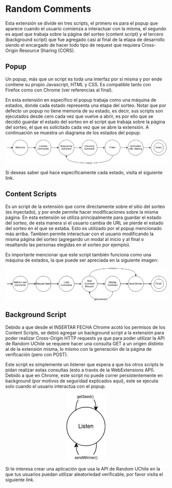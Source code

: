 # Random Comments

Esta extensión se divide en tres scripts, el primero es para el popup que aparece cuando el usuario comienza a 
interactuar con la misma, el segundo es aquel que trabaja sobre la página del sorteo (content script) y el tercero
(background script) que fue agregado casi al final de la etapa de desarrollo siendo el encargado de hacer todo tipo de 
request que requiera Cross-Origin Resource Sharing (CORS).


## Popup

Un popup, más que un script es toda una interfaz por sí misma y por ende contiene su propio Javascript, HTML y CSS. Es 
compatible tanto con Firefox como con Chrome (ver referencias al final). 

En esta extensión en específico el popup trabaja como una máquina de estados, donde cada estado representa una etapa del
sorteo. Notar que por defecto un popup no tiene memoria de su estado, es decir, sus scripts son ejecutados desde cero
cada vez que vuelve a abrir, es por ello que se decidió guardar el estado del sorteo en el script que trabaja sobre la 
página del sorteo, el que es solicitado cada vez que se abre la extensión. A continuación se muestra un diagrama de los
estados del popup:

![Popup States Diagram](img/popup-diagram.png)

Si deseas saber qué hace específicamente cada estado, visita el siguiente link.


## Content Scripts

Es un script de la extensión que corre directamente sobre el sitio del sorteo (es inyectado), y por ende permite hacer
modificaciones sobre la misma página. En esta extensión se utiliza principalmente para guardar el estado del sorteo, de
esta manera si el usuario cambia de URL se pierde el estado del sorteo en el que se estaba. Esto es utilizado por el
popup mencionado más arriba. Tambien permite interactuar con el usuario modificando la misma página del sorteo 
(agregando un modal al inicio y al final o resaltando las personas elegidas en el sorteo por ejemplo).  

Es importante mencionar que este script también funciona como una máquina de estados, la que puede ser apreciada en la 
siguiente imagen:

![Content Script Diagram](img/content-script-diagram.png)


## Background Script

Debido a que desde el INSERTAR FECHA Chrome acotó los permisos de los Content Scripts, se debió agregar un background
script a la extensión para poder realizar Cross-Origin HTTP requests ya que para poder utilizar la API de Random UChile
se requiere hacer una consulta GET a un origen distinto al de la extensión misma, lo mismo con la generación de la 
página de verificación (pero con POST).

Este script es símplemente un listener que espera a que los otros scripts le pidan realizar estas consultas (esto a 
través de la WebExtensions API). Debido a que en Chrome, este script no puede correr persistentemente en background (por 
motivos de seguridad explicados aquí), este se ejecuta solo cuando el usuario interactúa con el popup.

<div style="text-align: center">
    <img alt="Background Script Diagram" src="img/background-script-diagram.png">
</div>

Si te interesa crear una aplicación que usa la API de Random UChile en la que tus usuarios puedan utilizar aleatoriedad
verificable, por favor visita el siguiente link. 
